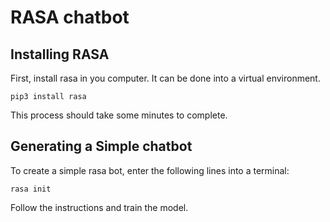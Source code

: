 # RASA chatbot
## Installing RASA
First, install rasa in you computer. It can be done into a virtual environment.
```
pip3 install rasa
```
This process should take some minutes to complete.

## Generating a Simple chatbot
To create a simple rasa bot, enter the following lines into  a terminal:
```
rasa init
```
Follow the instructions and train the model.
